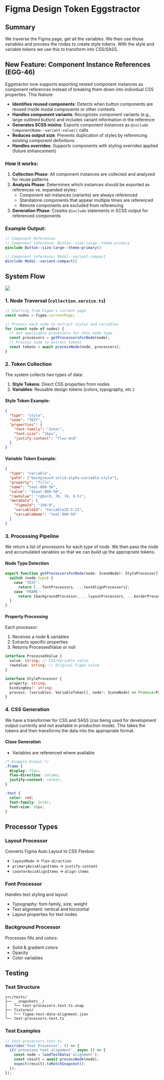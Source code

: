 # Figma Design Token Eggstractor

## Summary

We traverse the Figma page, get all the variables. We then use those variables and process the nodes to create style tokens. With the style and variable tokens we use this to transform into CSS/SASS.

## New Feature: Component Instance References (EGG-46)

Eggstractor now supports exporting nested component instances as component references instead of breaking them down into individual CSS properties. This feature:

- **Identifies reused components**: Detects when button components are reused inside modal components or other contexts
- **Handles component variants**: Recognizes component variants (e.g., large outlined button) and includes variant information in the reference
- **Generates SCSS mixins**: Exports component instances as `@include ComponentName--variant-value()` calls
- **Reduces output size**: Prevents duplication of styles by referencing existing component definitions
- **Handles overrides**: Supports components with styling overrides applied (future enhancement)

### How it works:

1. **Collection Phase**: All component instances are collected and analyzed for reuse patterns
2. **Analysis Phase**: Determines which instances should be exported as references vs. expanded styles:
   - Component set instances (variants) are always referenced
   - Standalone components that appear multiple times are referenced  
   - Remote components are excluded from referencing
3. **Generation Phase**: Creates `@include` statements in SCSS output for referenced components

### Example Output:

```scss
// Component References
// Component reference: Button--size-large--theme-primary  
@include Button--size-large--theme-primary()

// Component reference: Modal--variant-compact
@include Modal--variant-compact()
```

## System Flow

<img src="flow.svg" />

### 1. Node Traversal (`collection.service.ts`)

```typescript
// Starting from Figma's current page
const nodes = figma.currentPage;

// Process each node to extract styles and variables
for (const node of nodes) {
  // Get applicable processors for this node type
  const processors = getProcessorsForNode(node);
  // Process node to extract tokens
  const tokens = await processNode(node, processors);
}
```

### 2. Token Collection

The system collects two types of data:

1. **Style Tokens**: Direct CSS properties from nodes
2. **Variables**: Reusable design tokens (colors, typography, etc.)

#### Style Token Example:

```json
{
  "type": "style",
  "node": "TEXT",
  "properties": {
    "font-family": "Inter",
    "font-size": "16px",
    "justify-content": "flex-end"
  }
}
```

#### Variable Token Example:

```json
{
  "type": "variable",
  "path": ["background-solid-alpha-variable-style"],
  "property": "fills",
  "name": "teal-800-50",
  "value": "$teal-800-50",
  "rawValue": "rgba(0, 70, 74, 0.5)",
  "metadata": {
    "figmaId": "104:9",
    "variableId": "VariableID:5:22",
    "variableName": "teal-800-50"
  }
}
```

### 3. Processing Pipeline

We return a list of processors for each type of node. We then pass the node and accumulated variables so that we can build up the appropriate tokens.

#### Node Type Detection

```typescript
export function getProcessorsForNode(node: SceneNode): StyleProcessor[] {
  switch (node.type) {
    case 'TEXT':
      return [...fontProcessors, ...textAlignProcessors];
    case 'FRAME':
      return [backgroundProcessor, ...layoutProcessors, ...borderProcessors];
  }
}
```

#### Property Processing

Each processor:

1. Receives a node & variables
2. Extracts specific properties
3. Returns ProcessedValue or null

```typescript
interface ProcessedValue {
  value: string; // CSS/Variable value
  rawValue: string; // Original Figma value
}

interface StyleProcessor {
  property: string;
  bindingKey?: string;
  process: (variables: VariableToken[], node?: SceneNode) => Promise<ProcessedValue | null>;
}
```

### 4. CSS Generation

We have a transformer for CSS and SASS (css being used for development output currently and not available in production mode).
This takes the tokens and then transforms the data into the appropriate format.

#### Class Generation

- Variables are referenced where available

```css
/* Example Output */
.frame {
  display: flex;
  flex-direction: column;
  justify-content: center;
}

.text {
  color: red;
  font-family: Inter;
  font-size: 16px;
}
```

## Processor Types

### Layout Processor

Converts Figma Auto Layout to CSS Flexbox:

- `layoutMode` → `flex-direction`
- `primaryAxisAlignItems` → `justify-content`
- `counterAxisAlignItems` → `align-items`

### Font Processor

Handles text styling and layout:

- Typography: font-family, size, weight
- Text alignment: vertical and horizontal
- Layout properties for text nodes

### Background Processor

Processes fills and colors:

- Solid & gradient colors
- Opacity
- Color variables

## Testing

### Test Structure

```
src/tests/
├── __snapshots__/
│   └── text-processors.test.ts.snap
├── fixtures/
│   └── figma-test-data-alignment.json
└── text-processors.test.ts
```

### Test Examples

```typescript
// text-processors.test.ts
describe('Text Processor', () => {
  it('processes text alignment', async () => {
    const node = loadTestData('alignment');
    const result = await processNode(node);
    expect(result).toMatchSnapshot();
  });
});
```
